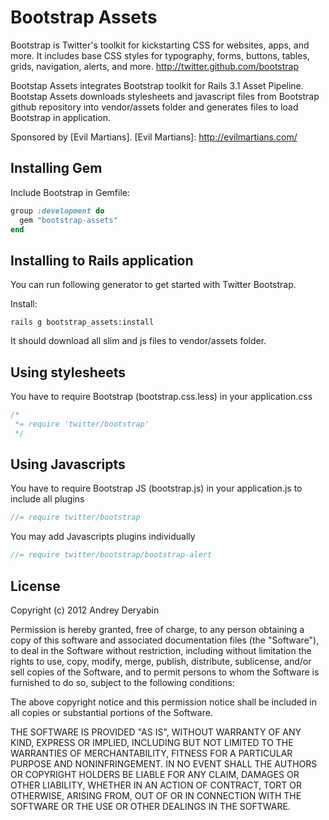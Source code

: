 # Bootstrap Assets

Bootstrap is Twitter's toolkit for kickstarting CSS for websites, apps, and more. It includes base CSS styles for typography, forms, buttons, tables, grids, navigation, alerts, and more. http://twitter.github.com/bootstrap

Bootstap Assets integrates Bootstrap toolkit for Rails 3.1 Asset Pipeline. Bootstap Assets downloads stylesheets and javascript files from Bootstrap github repository into vendor/assets folder and generates files to load Bootstrap in application.

Sponsored by [Evil Martians].
[Evil Martians]: http://evilmartians.com/

## Installing Gem

Include Bootstrap in Gemfile:

```ruby
group :development do
  gem "bootstrap-assets"
end
```

## Installing to Rails application

You can run following generator to get started with Twitter Bootstrap.

Install:

    rails g bootstrap_assets:install

It should download all slim and js files to vendor/assets folder.


## Using stylesheets

You have to require Bootstrap (bootstrap.css.less) in your application.css

```css
/*
 *= require 'twitter/bootstrap'
 */
```

## Using Javascripts

You have to require Bootstrap JS (bootstrap.js) in your application.js to include all plugins

```js
//= require twitter/bootstrap
```

You may add Javascripts plugins individually

```js
//= require twitter/bootstrap/bootstrap-alert
```


## License

Copyright (c) 2012 Andrey Deryabin

Permission is hereby granted, free of charge, to any person obtaining
a copy of this software and associated documentation files (the
"Software"), to deal in the Software without restriction, including
without limitation the rights to use, copy, modify, merge, publish,
distribute, sublicense, and/or sell copies of the Software, and to
permit persons to whom the Software is furnished to do so, subject to
the following conditions:

The above copyright notice and this permission notice shall be
included in all copies or substantial portions of the Software.

THE SOFTWARE IS PROVIDED "AS IS", WITHOUT WARRANTY OF ANY KIND,
EXPRESS OR IMPLIED, INCLUDING BUT NOT LIMITED TO THE WARRANTIES OF
MERCHANTABILITY, FITNESS FOR A PARTICULAR PURPOSE AND
NONINFRINGEMENT. IN NO EVENT SHALL THE AUTHORS OR COPYRIGHT HOLDERS BE
LIABLE FOR ANY CLAIM, DAMAGES OR OTHER LIABILITY, WHETHER IN AN ACTION
OF CONTRACT, TORT OR OTHERWISE, ARISING FROM, OUT OF OR IN CONNECTION
WITH THE SOFTWARE OR THE USE OR OTHER DEALINGS IN THE SOFTWARE.